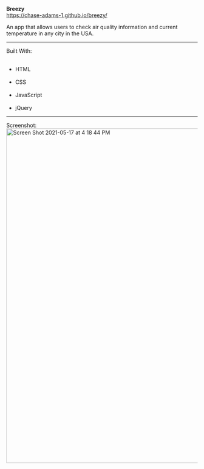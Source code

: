 <strong>Breezy</strong>
<br>
https://chase-adams-1.github.io/breezy/

An app that allows users to check air quality information and current temperature in any city in the USA.
<hr>
Built With:
<ul>
    <li>HTML</li>
    <li>CSS</li>
    <li>JavaScript</li>
    <li>jQuery</li>
</ul>
<hr>
Screenshot: 
<br>
<img width="881" alt="Screen Shot 2021-05-17 at 4 18 44 PM" src="https://user-images.githubusercontent.com/79169766/118558024-b00c3980-b72b-11eb-9ffe-e057870d5098.png">


  
